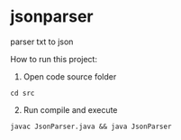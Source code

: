 # jsonparser
parser txt to json

How to run this project:
1. Open code source folder

```cd src```

2. Run compile and execute

```javac JsonParser.java && java JsonParser```